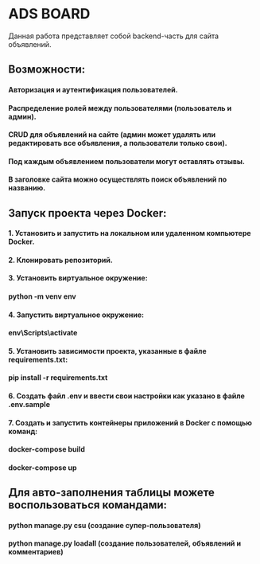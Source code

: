# ADS BOARD

Данная работа представляет собой backend-часть для сайта объявлений.  

## Возможности:

#### Авторизация и аутентификация пользователей.
#### Распределение ролей между пользователями (пользователь и админ).
#### CRUD для объявлений на сайте (админ может удалять или редактировать все объявления, а пользователи только свои).
#### Под каждым объявлением пользователи могут оставлять отзывы.
#### В заголовке сайта можно осуществлять поиск объявлений по названию.

## Запуск проекта через Docker:

#### 1. Установить и запустить на локальном или удаленном компьютере Docker.
#### 2. Клонировать репозиторий.
#### 3. Установить виртуальное окружение: 
####   python -m venv env
#### 4. Запустить виртуальное окружение: 
####   env\Scripts\activate
#### 5. Установить зависимости проекта, указанные в файле requirements.txt:
####   pip install -r requirements.txt
#### 6. Создать файл .env и ввести свои настройки как указано в файле .env.sample
#### 7. Создать и запустить контейнеры приложений в Docker с помощью команд: 
####   docker-compose build
####   docker-compose up

## Для авто-заполнения таблицы можете воспользоваться командами:

#### python manage.py csu (создание супер-пользователя)
#### python manage.py loadall (создание пользователей, объявлений и комментариев)
